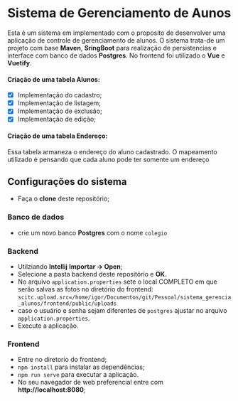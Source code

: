 # Sistema de Gerenciamento de Aunos

Esta é um sistema em implementado com o proposito de desenvolver uma aplicação de controle de gerenciamento de alunos. O sistema trata-de um projeto com base **Maven**, **SringBoot** para realização de persistencias e interface com banco de dados **Postgres**. No frontend foi utilizado o **Vue** e **Vuetify**.

#### Criação de uma tabela Alunos:
- [x] Implementação do cadastro;
- [x] Implementação de listagem;
- [x] Implementação de exclusão;
- [x] Implementação de edição;

#### Criação de uma tabela Endereço:
Essa tabela armaneza o endereço do aluno cadastrado. O mapeamento utilizado é pensando que cada aluno pode ter somente um endereço

## Configurações do sistema
- Faça o **clone** deste repositório;

### Banco de dados
- crie um novo banco **Postgres** com o nome `colegio`
### Backend
- Utilziando **Intellij**
**Importar -> Open**;
- Selecione a pasta backend deste repositório e **OK**.
- No arquivo `application.properties` sete o local COMPLETO em que serão salvas as fotos no diretório do frontend:
`scitc.upload.src=/home/igor/Documentos/git/Pessoal/sistema_gerencia_alunos/frontend/public/uploads`
- caso o usuário e senha sejam diferentes de `postgres` ajustar no arquivo `application.properties`.
- Execute a aplicação.

### Frontend
- Entre no diretorio do frontend;
- `npm install` para instalar as dependências;
- `npm run serve` para executar a aplicação.
- No seu navegador de web preferencial entre com **http://localhost:8080**;
